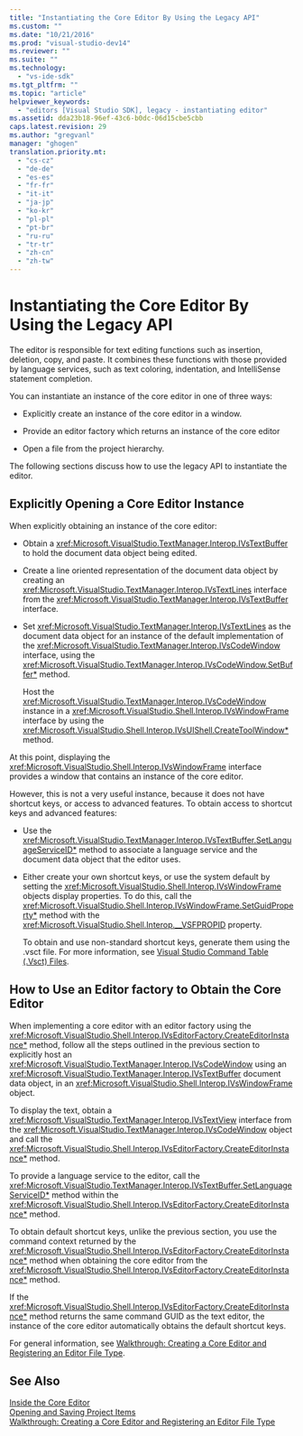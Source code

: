 ```yaml
---
title: "Instantiating the Core Editor By Using the Legacy API"
ms.custom: ""
ms.date: "10/21/2016"
ms.prod: "visual-studio-dev14"
ms.reviewer: ""
ms.suite: ""
ms.technology: 
  - "vs-ide-sdk"
ms.tgt_pltfrm: ""
ms.topic: "article"
helpviewer_keywords: 
  - "editors [Visual Studio SDK], legacy - instantiating editor"
ms.assetid: dda23b18-96ef-43c6-b0dc-06d15cbe5cbb
caps.latest.revision: 29
ms.author: "gregvanl"
manager: "ghogen"
translation.priority.mt: 
  - "cs-cz"
  - "de-de"
  - "es-es"
  - "fr-fr"
  - "it-it"
  - "ja-jp"
  - "ko-kr"
  - "pl-pl"
  - "pt-br"
  - "ru-ru"
  - "tr-tr"
  - "zh-cn"
  - "zh-tw"
---
```

# Instantiating the Core Editor By Using the Legacy API
The editor is responsible for text editing functions such as insertion, deletion, copy, and paste. It combines these functions with those provided by language services, such as text coloring, indentation, and IntelliSense statement completion.  
  
 You can instantiate an instance of the core editor in one of three ways:  
  
-   Explicitly create an instance of the core editor in a window.  
  
-   Provide an editor factory which returns an instance of the core editor  
  
-   Open a file from the project hierarchy.  
  
 The following sections discuss how to use the legacy API to instantiate the editor.  
  
## Explicitly Opening a Core Editor Instance  
 When explicitly obtaining an instance of the core editor:  
  
-   Obtain a <xref:Microsoft.VisualStudio.TextManager.Interop.IVsTextBuffer> to hold the document data object being edited.  
  
-   Create a line oriented representation of the document data object by creating an <xref:Microsoft.VisualStudio.TextManager.Interop.IVsTextLines> interface from the <xref:Microsoft.VisualStudio.TextManager.Interop.IVsTextBuffer> interface.  
  
-   Set <xref:Microsoft.VisualStudio.TextManager.Interop.IVsTextLines> as the document data object for an instance of the default implementation of the <xref:Microsoft.VisualStudio.TextManager.Interop.IVsCodeWindow> interface, using the <xref:Microsoft.VisualStudio.TextManager.Interop.IVsCodeWindow.SetBuffer*> method.  
  
     Host the <xref:Microsoft.VisualStudio.TextManager.Interop.IVsCodeWindow> instance in a <xref:Microsoft.VisualStudio.Shell.Interop.IVsWindowFrame> interface by using the <xref:Microsoft.VisualStudio.Shell.Interop.IVsUIShell.CreateToolWindow*> method.  
  
 At this point, displaying the <xref:Microsoft.VisualStudio.Shell.Interop.IVsWindowFrame> interface provides a window that contains an instance of the core editor.  
  
 However, this is not a very useful instance, because it does not have shortcut keys, or access to advanced features. To obtain access to shortcut keys and advanced features:  
  
-   Use the <xref:Microsoft.VisualStudio.TextManager.Interop.IVsTextBuffer.SetLanguageServiceID*> method to associate a language service and the document data object that the editor uses.  
  
-   Either create your own shortcut keys, or use the system default by setting the <xref:Microsoft.VisualStudio.Shell.Interop.IVsWindowFrame> objects display properties. To do this, call the <xref:Microsoft.VisualStudio.Shell.Interop.IVsWindowFrame.SetGuidProperty*> method with the <xref:Microsoft.VisualStudio.Shell.Interop.__VSFPROPID> property.  
  
     To obtain and use non-standard shortcut keys, generate them using the .vsct file. For more information, see [Visual Studio Command Table (.Vsct) Files](../Topic/Visual%20Studio%20Command%20Table%20\(.Vsct\)%20Files.md).  
  
## How to Use an Editor factory to Obtain the Core Editor  
 When implementing a core editor with an editor factory using the <xref:Microsoft.VisualStudio.Shell.Interop.IVsEditorFactory.CreateEditorInstance*> method, follow all the steps outlined in the previous section to explicitly host an <xref:Microsoft.VisualStudio.TextManager.Interop.IVsCodeWindow> using an <xref:Microsoft.VisualStudio.TextManager.Interop.IVsTextBuffer> document data object, in an <xref:Microsoft.VisualStudio.Shell.Interop.IVsWindowFrame> object.  
  
 To display the text, obtain a <xref:Microsoft.VisualStudio.TextManager.Interop.IVsTextView> interface from the <xref:Microsoft.VisualStudio.TextManager.Interop.IVsCodeWindow> object and call the <xref:Microsoft.VisualStudio.Shell.Interop.IVsEditorFactory.CreateEditorInstance*> method.  
  
 To provide a language service to the editor, call the <xref:Microsoft.VisualStudio.TextManager.Interop.IVsTextBuffer.SetLanguageServiceID*> method within the <xref:Microsoft.VisualStudio.Shell.Interop.IVsEditorFactory.CreateEditorInstance*> method.  
  
 To obtain default shortcut keys, unlike the previous section, you use the command context returned by the <xref:Microsoft.VisualStudio.Shell.Interop.IVsEditorFactory.CreateEditorInstance*> method when obtaining the core editor from the <xref:Microsoft.VisualStudio.Shell.Interop.IVsEditorFactory.CreateEditorInstance*> method.  
  
 If the <xref:Microsoft.VisualStudio.Shell.Interop.IVsEditorFactory.CreateEditorInstance*> method returns the same command GUID as the text editor, the instance of the core editor automatically obtains the default shortcut keys.  
  
 For general information, see [Walkthrough: Creating a Core Editor and Registering an Editor File Type](../extensibility/walkthrough--creating-a-core-editor-and-registering-an-editor-file-type.md).  
  
## See Also  
 [Inside the Core Editor](../extensibility/inside-the-core-editor.md)   
 [Opening and Saving Project Items](../extensibility/internals/opening-and-saving-project-items.md)   
 [Walkthrough: Creating a Core Editor and Registering an Editor File Type](../extensibility/walkthrough--creating-a-core-editor-and-registering-an-editor-file-type.md)